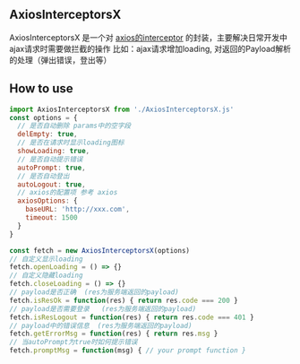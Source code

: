 ## AxiosInterceptorsX

AxiosInterceptorsX 是一个对 [axios的interceptor](https://github.com/axios/axios#interceptors) 的封装，主要解决日常开发中ajax请求时需要做拦截的操作
比如：ajax请求增加loading, 对返回的Payload解析的处理（弹出错误，登出等）

## How to use

```javascript
import AxiosInterceptorsX from './AxiosInterceptorsX.js'
const options = {
  // 是否自动删除 params中的空字段
  delEmpty: true,
  // 是否在请求时显示loading图标
  showLoading: true,
  // 是否自动提示错误
  autoPrompt: true,
  // 是否自动登出
  autoLogout: true,
  // axios的配置项 参考 axios
  axiosOptions: {
    baseURL: 'http://xxx.com',
    timeout: 1500
  }
}

const fetch = new AxiosInterceptorsX(options)
// 自定义显示loading
fetch.openLoading = () => {}
// 自定义隐藏loading
fetch.closeLoading = () => {}
// payload是否正确  (res为服务端返回的payload)
fetch.isResOk = function(res) { return res.code === 200 }
// payload是否需要登录   (res为服务端返回的payload)
fetch.isResLogout = function(res) { return res.code === 401 }
// payload中的错误信息  (res为服务端返回的payload)
fetch.getErrorMsg = function(res) { return res.msg }
// 当autoPrompt为true时如何提示错误
fetch.promptMsg = function(msg) { // your prompt function }
```